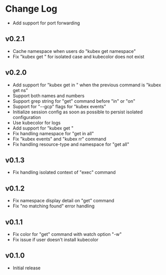 # Change Log

- Add support for port forwarding
## v0.2.1

- Cache namespace when users do "kubex get namespace"
- Fix "kubex get <number>" for isolated case and kubecolor does not exist

## v0.2.0

- Add support for "kubex get <resource-type> in <number>" when the previous command is "kubex get ns"
- Support both names and numbers
- Support grep string for "get" command before "in" or "on"
- Support for "--gcp" flags for "kubex events"
- Initialize session config as soon as possible to persist isolated configuration
- Use kubecolor for logs
- Add support for "kubex get <number>"
- Fix handling namespace for "get <resource-type> in all"
- Fix "kubex events" and "kubex rr" command
- Fix handling resource-type and namespace for "get all"

## v0.1.3

- Fix handling isolated context of "exec" command

## v0.1.2

- Fix namespace display detail on "get" command
- Fix "no matching found" error handling

## v0.1.1

- Fix color for "get" command with watch option "-w"
- Fix issue if user doesn't install kubecolor

## v0.1.0

- Initial release
